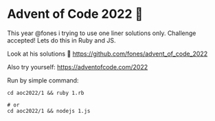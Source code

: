 # Advent of Code 2022 🎄

  This year @fones i trying to use one liner solutions only.
  Challenge accepted! Lets do this in Ruby and JS.

  Look at his solutions :link: https://github.com/fones/advent_of_code_2022

  Also try yourself: https://adventofcode.com/2022


Run by simple command: 

```
cd aoc2022/1 && ruby 1.rb

# or
cd aoc2022/1 && nodejs 1.js

```
